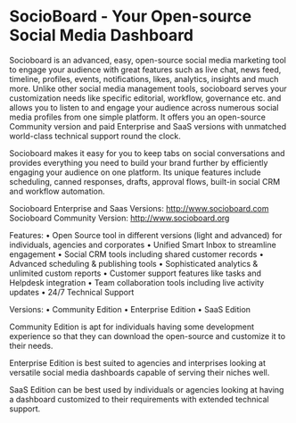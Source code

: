 SocioBoard - Your Open-source Social Media Dashboard
==========
Socioboard is an advanced, easy, open-source social media marketing tool to engage your audience with great features such as live chat, news feed, timeline, profiles, events, notifications, likes, analytics, insights and much more. Unlike other social media management tools, socioboard serves your customization needs like specific editorial, workflow, governance etc. and allows you to listen to and engage your audience across numerous social media profiles from one simple platform. It offers  you an open-source Community version and paid Enterprise and SaaS versions with unmatched world-class technical support round the clock.

 Socioboard makes it easy for you to keep tabs on social conversations and provides everything you need to build your brand further by efficiently engaging your audience on one platform. Its unique features include scheduling, canned responses, drafts, approval flows, built-in social CRM and workflow automation. 

Socioboard Enterprise and Saas Versions: http://www.socioboard.com
Socioboard Community Version: http://www.socioboard.org 

Features:
• Open Source tool in different versions (light and advanced) for individuals, agencies and corporates
• Unified Smart Inbox to streamline engagement
• Social CRM tools including shared customer records
• Advanced scheduling & publishing tools
• Sophisticated analytics & unlimited custom reports
• Customer support features like tasks and Helpdesk integration
• Team collaboration tools including live activity updates
• 24/7 Technical Support

Versions:
• Community Edition
• Enterprise Edition
• SaaS Edition

Community Edition is apt for individuals having some development experience so that they can download the open-source and customize it to their needs.

Enterprise Edition is best suited to agencies and interprises looking at versatile social media dashboards capable of serving their niches well.

SaaS Edition can be best used by individuals or agencies looking at having a dashboard customized to their requirements with extended technical support. 
